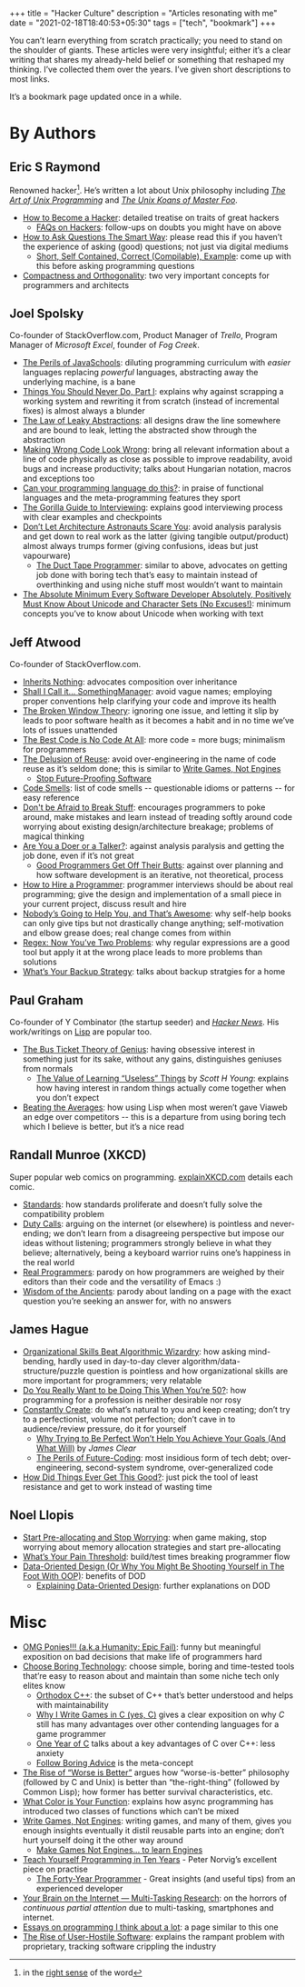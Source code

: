 +++
title = "Hacker Culture"
description = "Articles resonating with me"
date = "2021-02-18T18:40:53+05:30"
tags = ["tech", "bookmark"]
+++

You can’t learn everything from scratch practically; you need to stand on the shoulder of giants.  These articles were very insightful; either it’s a clear writing that shares my already-held belief or something that reshaped my thinking.  I’ve collected them over the years.  I’ve given short descriptions to most links.

It’s a bookmark page updated once in a while.

# By Authors

## Eric S Raymond

Renowned hacker[^1].  He’s written a lot about Unix philosophy including [_The Art of Unix Programming_][taoup] and [_The Unix Koans of Master Foo_][unix-koans].

* [How to Become a Hacker](http://www.catb.org/esr/faqs/hacker-howto.html): detailed treatise on traits of great hackers
    - [FAQs on Hackers](http://www.catb.org/esr/faqs/): follow-ups on doubts you might have on above
* [How to Ask Questions The Smart Way](http://catb.org/~esr/faqs/smart-questions.html): please read this if you haven’t the experience of asking (good) questions; not just via digital mediums
    - [Short, Self Contained, Correct (Compilable), Example](http://www.sscce.org/): come up with this before asking programming questions
* [Compactness and Orthogonality](http://www.catb.org/esr/writings/taoup/html/ch04s02.html): two very important concepts for programmers and architects

[taoup]: http://www.catb.org/esr/writings/taoup/html/index.html
[unix-koans]: http://www.catb.org/esr/writings/unix-koans/

## Joel Spolsky

Co-founder of StackOverflow.com, Product Manager of _Trello_, Program Manager of _Microsoft Excel_, founder of _Fog Creek_.

* [The Perils of JavaSchools](https://www.joelonsoftware.com/2005/12/29/the-perils-of-javaschools-2/): diluting programming curriculum with _easier_ languages replacing _powerful_ languages, abstracting away the underlying machine, is a bane
* [Things You Should Never Do, Part I](https://www.joelonsoftware.com/2000/04/06/things-you-should-never-do-part-i/): explains why against scrapping a working system and rewriting it from scratch (instead of incremental fixes) is almost always a blunder
* [The Law of Leaky Abstractions](https://www.joelonsoftware.com/2002/11/11/the-law-of-leaky-abstractions/): all designs draw the line somewhere and are bound to leak, letting the abstracted show through the abstraction
* [Making Wrong Code Look Wrong](https://www.joelonsoftware.com/2005/05/11/making-wrong-code-look-wrong/): bring all relevant information about a line of code physically as close as possible to improve readability, avoid bugs and increase productivity; talks about Hungarian notation, macros and exceptions too
* [Can your programming language do this?](https://www.joelonsoftware.com/2006/08/01/can-your-programming-language-do-this/): in praise of functional languages and the meta-programming features they sport
* [The Gorilla Guide to Interviewing](https://www.joelonsoftware.com/2006/10/25/the-guerrilla-guide-to-interviewing-version-30/): explains good interviewing process with clear examples and checkpoints
* [Don’t Let Architecture Astronauts Scare You](https://www.joelonsoftware.com/2001/04/21/dont-let-architecture-astronauts-scare-you/): avoid analysis paralysis and get down to real work as the latter (giving tangible output/product) almost always trumps former (giving confusions, ideas but just vapourware)
    - [The Duct Tape Programmer](https://www.joelonsoftware.com/2009/09/23/the-duct-tape-programmer/): similar to above, advocates on getting job done with boring tech that’s easy to maintain instead of overthinking and using niche stuff most wouldn’t want to maintain
* [The Absolute Minimum Every Software Developer Absolutely, Positively Must Know About Unicode and Character Sets (No Excuses!)](https://www.joelonsoftware.com/2003/10/08/the-absolute-minimum-every-software-developer-absolutely-positively-must-know-about-unicode-and-character-sets-no-excuses/): minimum concepts you’ve to know about Unicode when working with text

## Jeff Atwood

Co-founder of StackOverflow.com.

* [Inherits Nothing](https://blog.codinghorror.com/inherits-nothing/): advocates composition over inheritance
* [Shall I Call it... SomethingManager](https://blog.codinghorror.com/i-shall-call-it-somethingmanager/): avoid vague names; employing proper conventions help clarifying your code and improve its health
* [The Broken Window Theory](https://blog.codinghorror.com/the-broken-window-theory/): ignoring one issue, and letting it slip by leads to poor software health as it becomes a habit and in no time we’ve lots of issues unattended
* [The Best Code is No Code At All](https://blog.codinghorror.com/the-best-code-is-no-code-at-all/): more code = more bugs; minimalism for programmers
* [The Delusion of Reuse](https://blog.codinghorror.com/the-delusion-of-reuse/): avoid over-engineering in the name of code reuse as it’s seldom done; this is similar to [Write Games, Not Engines](https://geometrian.com/programming/tutorials/write-games-not-engines/index.php)
    - [Stop Future-Proofing Software](https://medium.com/@george3d6/stop-future-proofing-software-c984cbd65e78)
* [Code Smells](https://blog.codinghorror.com/code-smells/): list of code smells -- questionable idioms or patterns -- for easy reference
* [Don't be Afraid to Break Stuff](https://blog.codinghorror.com/dont-be-afraid-to-break-stuff/): encourages programmers to poke around, make mistakes and learn instead of treading softly around code worrying about existing design/architecture breakage; problems of magical thinking
* [Are You a Doer or a Talker?](https://blog.codinghorror.com/are-you-a-doer-or-a-talker/): against analysis paralysis and getting the job done, even if it’s not great
    - [Good Programmers Get Off Their Butts](https://blog.codinghorror.com/good-programmers-get-off-their-butts/): against over planning and how software development is an iterative, not theoretical, process
* [How to Hire a Programmer](https://blog.codinghorror.com/how-to-hire-a-programmer/): programmer interviews should be about real programming; give the design and implementation of a small piece in your current project, discuss result and hire
* [Nobody’s Going to Help You, and That’s Awesome](https://blog.codinghorror.com/nobodys-going-to-help-you-and-thats-awesome/): why self-help books can only give tips but not drastically change anything; self-motivation and elbow grease does; real change comes from within
* [Regex: Now You’ve Two Problems](https://blog.codinghorror.com/regular-expressions-now-you-have-two-problems/): why regular expressions are a good tool but apply it at the wrong place leads to more problems than solutions
* [What’s Your Backup Strategy](https://blog.codinghorror.com/whats-your-backup-strategy/): talks about backup stratgies for a home

## Paul Graham

Co-founder of Y Combinator (the startup seeder) and [_Hacker News_][hn].  His work/writings on [Lisp][] are popular too.

* [The Bus Ticket Theory of Genius](http://paulgraham.com/genius.html): having obsessive interest in something just for its sake, without any gains, distinguishes geniuses from normals
    - [The Value of Learning “Useless” Things](https://www.scotthyoung.com/blog/2020/12/21/knowledge-foundation/) by _Scott H Young_: explains how having interest in random things actually come together when you don’t expect
* [Beating the Averages](http://paulgraham.com/avg.html): how using Lisp when most weren’t gave Viaweb an edge over competitors -- this is a departure from using boring tech which I believe is better, but it’s a nice read

[hn]: https://news.ycombinator.com
[Lisp]: https://en.wikipedia.org/wiki/Lisp_(programming_language)

## Randall Munroe (XKCD)

Super popular web comics on programming.  [explainXKCD.com][] details each comic.

* [Standards](https://xkcd.com/927/): how standards proliferate and doesn’t fully solve the compatibility problem
* [Duty Calls](https://xkcd.com/386/): arguing on the internet (or elsewhere) is pointless and never-ending; we don’t learn from a disagreeing perspective but impose our ideas without listening; programmers strongly believe in what they believe; alternatively, being a keyboard warrior ruins one’s happiness in the real world
* [Real Programmers](https://xkcd.com/378/): parody on how programmers are weighed by their editors than their code and the versatility of Emacs :)
* [Wisdom of the Ancients](https://xkcd.com/979/): parody about landing on a page with the exact question you’re seeking an answer for, with no answers

[explainXKCD.com]: https://www.explainxkcd.com/wiki/index.php

## James Hague

* [Organizational Skills Beat Algorithmic Wizardry](https://prog21.dadgum.com/177.html): how asking mind-bending, hardly used in day-to-day clever algorithm/data-structure/puzzle question is pointless and how organizational skills are more important for programmers; very relatable
* [Do You Really Want to be Doing This When You’re 50?](https://prog21.dadgum.com/154.html): how programming for a profession is neither desirable nor rosy
* [Constantly Create](https://prog21.dadgum.com/99.html): do what’s natural to you and keep creating; don’t try to a perfectionist, volume not perfection; don’t cave in to audience/review pressure, do it for yourself
    - [Why Trying to Be Perfect Won’t Help You Achieve Your Goals (And What Will)](https://jamesclear.com/repetitions) by _James Clear_
    - [The Perils of Future-Coding](https://www.sebastiansylvan.com/post/the-perils-of-future-coding/): most insidious form of tech debt; over-engineering, second-system syndrome, over-generalized code
* [How Did Things Ever Get This Good?](https://prog21.dadgum.com/51.html): just pick the tool of least resistance and get to work instead of wasting time

## Noel Llopis

* [Start Pre-allocating and Stop Worrying](https://gamesfromwithin.com/start-pre-allocating-and-stop-worrying): when game making, stop worrying about memory allocation strategies and start pre-allocating
* [What’s Your Pain Threshold](https://gamesfromwithin.com/whats-your-pain-threshold): build/test times breaking programmer flow
* [Data-Oriented Design (Or Why You Might Be Shooting Yourself in The Foot With OOP)](https://gamesfromwithin.com/data-oriented-design): benefits of DOD
    - [Explaining Data-Oriented Design](http://www.codersnotes.com/notes/explaining-data-oriented-design/): further explanations on DOD

# Misc

* [OMG Ponies!!! (a.k.a Humanity: Epic Fail)](https://codeblog.jonskeet.uk/2009/11/02/omg-ponies-aka-humanity-epic-fail/): funny but meaningful exposition on bad decisions that make life of programmers hard
* [Choose Boring Technology](https://mcfunley.com/choose-boring-technology): choose simple, boring and time-tested tools that’re easy to reason about and maintain than some niche tech only elites know
  - [Orthodox C++](https://gist.github.com/bkaradzic/2e39896bc7d8c34e042b): the subset of C++ that’s better understood and helps with maintainability
  - [Why I Write Games in C (yes, C)](https://jonathanwhiting.com/writing/blog/games_in_c/) gives a clear exposition on why _C_ still has many advantages over other contending languages for a game programmer
  - [One Year of C](https://floooh.github.io/2018/06/02/one-year-of-c.html) talks about a key advantages of C over C++: less anxiety
  - [Follow Boring Advice](http://nywkap.com/other/follow-boring-advice.html) is the meta-concept
* [The Rise of “Worse is Better”](https://www.dreamsongs.com/RiseOfWorseIsBetter.html) argues how “worse-is-better” philosophy (followed by C and Unix) is better than “the-right-thing” (followed by Common Lisp); how former has better survival characteristics, etc.
* [What Color is Your Function](https://journal.stuffwithstuff.com/2015/02/01/what-color-is-your-function/): explains how async programming has introduced two classes of functions which can’t be mixed
* [Write Games, Not Engines](https://geometrian.com/programming/tutorials/write-games-not-engines/index.php): writing games, and many of them, gives you enough insights eventually it distil reusable parts into an engine; don’t hurt yourself doing it the other way around
  - [Make Games Not Engines... to learn Engines](https://seanmiddleditch.com/makes-games-not-engines-to-learn-engines/)
* [Teach Yourself Programming in Ten Years](http://norvig.com/21-days.html) - Peter Norvig’s excellent piece on practise
  - [The Forty-Year Programmer](https://codefol.io/posts/the-forty-year-programmer/) - Great insights (and useful tips) from an experienced developer
* [Your Brain on the Internet — Multi-Tasking Research](http://teaching.idallen.com/cst8207/15w/notes/005_this_is_your_brain.html): on the horrors of _continuous partial attention_ due to multi-tasking, smartphones and internet.
* [Essays on programming I think about a lot](https://www.benkuhn.net/progessays/): a page similar to this one
* [The Rise of User-Hostile Software](https://den.dev/blog/user-hostile-software/): explains the rampant problem with proprietary, tracking software crippling the industry


[^1]: in the [right sense][hacker] of the word

[hacker]: https://en.wikipedia.org/wiki/Hacker
